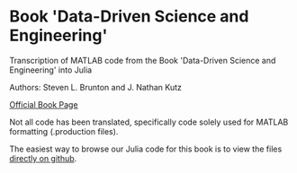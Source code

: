 # Book 'Data-Driven Science and Engineering'

Transcription of MATLAB code from the Book 'Data-Driven Science and Engineering' into Julia

Authors: Steven L. Brunton and J. Nathan Kutz

[Official Book Page](http://www.databookuw.com/)

Not all code has been translated, specifically code solely used for MATLAB formatting (.production files).

The easiest way to browse our Julia code for this book is to view the
files [directly on
github](https://github.com/sje30/catam-julia/edit/main/ddsae/).
